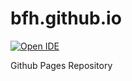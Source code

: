 # bfh.github.io

[![Open IDE](https://gitpod.io/button/open-in-gitpod.svg)](https://gitpod.io#https://github.com/bfh/bfh.github.io)

Github Pages Repository
